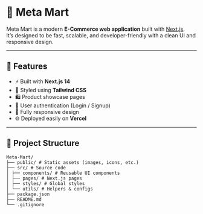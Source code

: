 # 🛒 Meta Mart

Meta Mart is a modern **E-Commerce web application** built with [Next.js](https://nextjs.org/).  
It’s designed to be fast, scalable, and developer-friendly with a clean UI and responsive design.  

---

## 🚀 Features
- ⚡ Built with **Next.js 14**
- 🎨 Styled using **Tailwind CSS**
- 🛍️ Product showcase pages
- 🔐 User authentication (Login / Signup)
- 📱 Fully responsive design
- 🌐 Deployed easily on **Vercel**

---

## 📂 Project Structure
```
Meta-Mart/
├── public/ # Static assets (images, icons, etc.)
├── src/ # Source code
│ ├── components/ # Reusable UI components
│ ├── pages/ # Next.js pages
│ ├── styles/ # Global styles
│ └── utils/ # Helpers & configs
├── package.json
├── README.md
└── .gitignore
```
